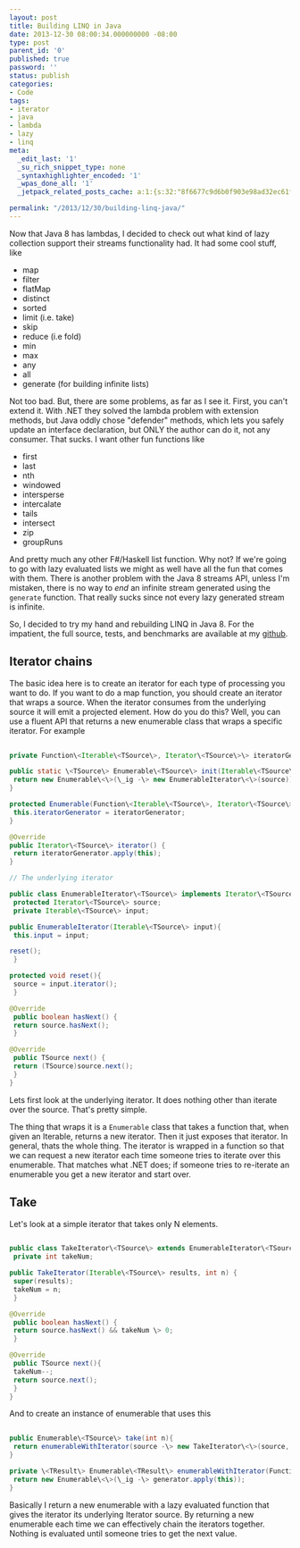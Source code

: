 ```yaml
---
layout: post
title: Building LINQ in Java
date: 2013-12-30 08:00:34.000000000 -08:00
type: post
parent_id: '0'
published: true
password: ''
status: publish
categories:
- Code
tags:
- iterator
- java
- lambda
- lazy
- linq
meta:
  _edit_last: '1'
  _su_rich_snippet_type: none
  _syntaxhighlighter_encoded: '1'
  _wpas_done_all: '1'
  _jetpack_related_posts_cache: a:1:{s:32:"8f6677c9d6b0f903e98ad32ec61f8deb";a:2:{s:7:"expires";i:1559686498;s:7:"payload";a:3:{i:0;a:1:{s:2:"id";i:4306;}i:1;a:1:{s:2:"id";i:4355;}i:2;a:1:{s:2:"id";i:4862;}}}}

permalink: "/2013/12/30/building-linq-java/"
---
```

Now that Java 8 has lambdas, I decided to check out what kind of lazy collection support their streams functionality had. It had some cool stuff, like

- map
- filter
- flatMap
- distinct
- sorted
- limit (i.e. take)
- skip
- reduce (i.e fold)
- min
- max
- any
- all
- generate (for building infinite lists)

Not too bad. But, there are some problems, as far as I see it. First, you can't extend it. With .NET they solved the lambda problem with extension methods, but Java oddly chose "defender" methods, which lets you safely update an interface declaration, but ONLY the author can do it, not any consumer. That sucks. I want other fun functions like

- first
- last
- nth
- windowed
- intersperse
- intercalate
- tails
- intersect
- zip
- groupRuns

And pretty much any other F#/Haskell list function. Why not? If we're going to go with lazy evaluated lists we might as well have all the fun that comes with them. There is another problem with the Java 8 streams API, unless I'm mistaken, there is no way to _end_ an infinite stream generated using the `generate` function. That really sucks since not every lazy generated stream is infinite.

So, I decided to try my hand and rebuilding LINQ in Java 8. For the impatient, the full source, tests, and benchmarks are available at my [github](https://github.com/devshorts/JEnumerable).

## Iterator chains

The basic idea here is to create an iterator for each type of processing you want to do. If you want to do a map function, you should create an iterator that wraps a source. When the iterator consumes from the underlying source it will emit a projected element. How do you do this? Well, you can use a fluent API that returns a new enumerable class that wraps a specific iterator. For example

```java
  
private Function\<Iterable\<TSource\>, Iterator\<TSource\>\> iteratorGenerator;

public static \<TSource\> Enumerable\<TSource\> init(Iterable\<TSource\> source){  
 return new Enumerable\<\>(\_ig -\> new EnumerableIterator\<\>(source));  
}

protected Enumerable(Function\<Iterable\<TSource\>, Iterator\<TSource\>\> iteratorGenerator) {  
 this.iteratorGenerator = iteratorGenerator;  
}

@Override  
public Iterator\<TSource\> iterator() {  
 return iteratorGenerator.apply(this);  
}

// The underlying iterator

public class EnumerableIterator\<TSource\> implements Iterator\<TSource\> {  
 protected Iterator\<TSource\> source;  
 private Iterable\<TSource\> input;

public EnumerableIterator(Iterable\<TSource\> input){  
 this.input = input;

reset();  
 }

protected void reset(){  
 source = input.iterator();  
 }

@Override  
 public boolean hasNext() {  
 return source.hasNext();  
 }

@Override  
 public TSource next() {  
 return (TSource)source.next();  
 }  
}  

```

Lets first look at the underlying iterator. It does nothing other than iterate over the source. That's pretty simple.

The thing that wraps it is a `Enumerable` class that takes a function that, when given an Iterable, returns a new iterator. Then it just exposes that iterator. In general, thats the whole thing. The iterator is wrapped in a function so that we can request a new iterator each time someone tries to iterate over this enumerable. That matches what .NET does; if someone tries to re-iterate an enumerable you get a new iterator and start over.

## Take

Let's look at a simple iterator that takes only N elements.

```java
  
public class TakeIterator\<TSource\> extends EnumerableIterator\<TSource\> {  
 private int takeNum;

public TakeIterator(Iterable\<TSource\> results, int n) {  
 super(results);  
 takeNum = n;  
 }

@Override  
 public boolean hasNext() {  
 return source.hasNext() && takeNum \> 0;  
 }

@Override  
 public TSource next(){  
 takeNum--;  
 return source.next();  
 }  
}  

```

And to create an instance of enumerable that uses this

```java
  
public Enumerable\<TSource\> take(int n){  
 return enumerableWithIterator(source -\> new TakeIterator\<\>(source, n));  
}

private \<TResult\> Enumerable\<TResult\> enumerableWithIterator(Function\<Iterable\<TSource\>, Iterator\<TResult\>\> generator){  
 return new Enumerable\<\>(\_ig -\> generator.apply(this));  
}  

```

Basically I return a new enumerable with a lazy evaluated function that gives the iterator its underlying Iterator source. By returning a new enumerable each time we can effectively chain the iterators together. Nothing is evaluated until someone tries to get the next value.

